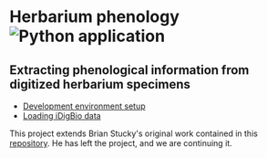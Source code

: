 # Herbarium phenology![Python application](https://github.com/rafelafrance/herbarium_phenology/workflows/CI/badge.svg)

## Extracting phenological information from digitized herbarium specimens

- [Development environment setup](docs/dev_setup.md)
- [Loading iDigBio data](notebooks/01_idigbio_load.ipynb)

This project extends Brian Stucky's original work contained in this [repository](https://gitlab.com/stuckyb/herbarium_phenology). He has left the project, and we are continuing it.
